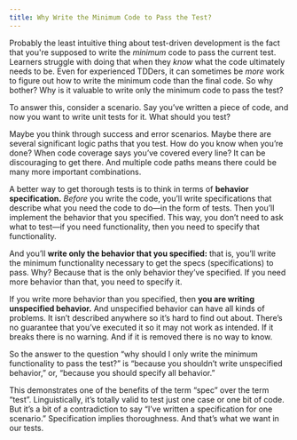 ```yaml
---
title: Why Write the Minimum Code to Pass the Test?
---
```


Probably the least intuitive thing about test-driven development is the fact that you're supposed to write the *minimum* code to pass the current test. Learners struggle with doing that when they *know* what the code ultimately needs to be. Even for experienced TDDers, it can sometimes be *more* work to figure out how to write the minimum code than the final code. So why bother? Why is it valuable to write only the minimum code to pass the test?

To answer this, consider a scenario. Say you’ve written a piece of code, and now you want to write unit tests for it. What should you test?

Maybe you think through success and error scenarios. Maybe there are several significant logic paths that you test. How do you know when you’re done? When code coverage says you’ve covered every line? It can be discouraging to get there. And multiple code paths means there could be many more important combinations.

A better way to get thorough tests is to think in terms of **behavior specification.** *Before* you write the code, you’ll write specifications that describe what you need the code to do—in the form of tests. Then you’ll implement the behavior that you specified. This way, you don’t need to ask what to test—if you need functionality, then you need to specify that functionality.

And you’ll **write only the behavior that you specified:** that is, you’ll write the minimum functionality necessary to get the specs (specifications) to pass. Why? Because that is the only behavior they’ve specified. If you need more behavior than that, you need to specify it.

If you write more behavior than you specified, then **you are writing unspecified behavior.** And unspecified behavior can have all kinds of problems. It isn’t described anywhere so it’s hard to find out about. There’s no guarantee that you’ve executed it so it may not work as intended. If it breaks there is no warning. And if it is removed there is no way to know.

So the answer to the question “why should I only write the minimum functionality to pass the test?” is “because you shouldn’t write unspecified behavior,” or, “because you should specify all behavior.”

This demonstrates one of the benefits of the term “spec” over the term “test”. Linguistically, it’s totally valid to test just one case or one bit of code. But it’s a bit of a contradiction to say “I’ve written a specification for one scenario.” Specification implies thoroughness. And that’s what we want in our tests.
